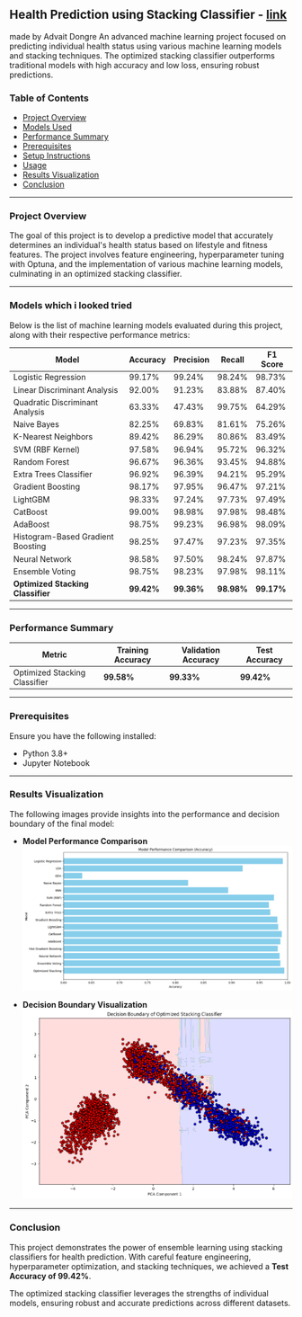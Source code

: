 ## **Health Prediction using Stacking Classifier** - [link](https://colab.research.google.com/drive/1jBgcT8CnDYgkbmyHQEKW1cCyOqyB2KwU?usp=sharing#scrollTo=8j33TmtHLk81)
made by Advait Dongre
An advanced machine learning project focused on predicting individual health status using various machine learning models and stacking techniques. The optimized stacking classifier outperforms traditional models with high accuracy and low loss, ensuring robust predictions.

### **Table of Contents**
- [Project Overview](#project-overview)  
- [Models Used](#models-used)  
- [Performance Summary](#performance-summary)  
- [Prerequisites](#prerequisites)  
- [Setup Instructions](#setup-instructions)  
- [Usage](#usage)  
- [Results Visualization](#results-visualization)  
- [Conclusion](#conclusion)

---

### **Project Overview**
The goal of this project is to develop a predictive model that accurately determines an individual's health status based on lifestyle and fitness features. The project involves feature engineering, hyperparameter tuning with Optuna, and the implementation of various machine learning models, culminating in an optimized stacking classifier.

---

### **Models which i looked tried**
Below is the list of machine learning models evaluated during this project, along with their respective performance metrics:

| Model                           | Accuracy  | Precision | Recall | F1 Score |
|---------------------------------|-----------|-----------|--------|----------|
| Logistic Regression              | 99.17%    | 99.24%    | 98.24% | 98.73%   |
| Linear Discriminant Analysis     | 92.00%    | 91.23%    | 83.88% | 87.40%   |
| Quadratic Discriminant Analysis  | 63.33%    | 47.43%    | 99.75% | 64.29%   |
| Naive Bayes                      | 82.25%    | 69.83%    | 81.61% | 75.26%   |
| K-Nearest Neighbors              | 89.42%    | 86.29%    | 80.86% | 83.49%   |
| SVM (RBF Kernel)                 | 97.58%    | 96.94%    | 95.72% | 96.32%   |
| Random Forest                    | 96.67%    | 96.36%    | 93.45% | 94.88%   |
| Extra Trees Classifier           | 96.92%    | 96.39%    | 94.21% | 95.29%   |
| Gradient Boosting                | 98.17%    | 97.95%    | 96.47% | 97.21%   |
| LightGBM                         | 98.33%    | 97.24%    | 97.73% | 97.49%   |
| CatBoost                         | 99.00%    | 98.98%    | 97.98% | 98.48%   |
| AdaBoost                         | 98.75%    | 99.23%    | 96.98% | 98.09%   |
| Histogram-Based Gradient Boosting| 98.25%    | 97.47%    | 97.23% | 97.35%   |
| Neural Network                   | 98.58%    | 97.50%    | 98.24% | 97.87%   |
| Ensemble Voting                  | 98.75%    | 98.23%    | 97.98% | 98.11%   |
| **Optimized Stacking Classifier**| **99.42%**| **99.36%**| **98.98%**| **99.17%**|

---

### **Performance Summary**
| Metric                         | Training Accuracy | Validation Accuracy | Test Accuracy |
|--------------------------------|------------------|--------------------|---------------|
| Optimized Stacking Classifier  | **99.58%**       | **99.33%**         | **99.42%**    |

---

### **Prerequisites**
Ensure you have the following installed:
- Python 3.8+  
- Jupyter Notebook  

---


### **Results Visualization**
The following images provide insights into the performance and decision boundary of the final model:

- **Model Performance Comparison**  
  ![Model Performance](model_performance.png)  

- **Decision Boundary Visualization**  
  ![Decision Boundary](decision_boundary.png)  

---

### **Conclusion**
This project demonstrates the power of ensemble learning using stacking classifiers for health prediction. With careful feature engineering, hyperparameter optimization, and stacking techniques, we achieved a **Test Accuracy of 99.42%**.  

The optimized stacking classifier leverages the strengths of individual models, ensuring robust and accurate predictions across different datasets.
